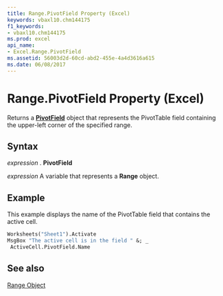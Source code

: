 ```yaml
---
title: Range.PivotField Property (Excel)
keywords: vbaxl10.chm144175
f1_keywords:
- vbaxl10.chm144175
ms.prod: excel
api_name:
- Excel.Range.PivotField
ms.assetid: 56003d2d-60cd-abd2-455e-4a4d3616a615
ms.date: 06/08/2017
---
```



# Range.PivotField Property (Excel)

Returns a  **[PivotField](Excel.PivotField.md)** object that represents the PivotTable field containing the upper-left corner of the specified range.


## Syntax

 _expression_ . **PivotField**

 _expression_ A variable that represents a **Range** object.


## Example

This example displays the name of the PivotTable field that contains the active cell.


```vb
Worksheets("Sheet1").Activate 
MsgBox "The active cell is in the field " &; _ 
 ActiveCell.PivotField.Name
```


## See also


[Range Object](Excel.Range(objec).md)

